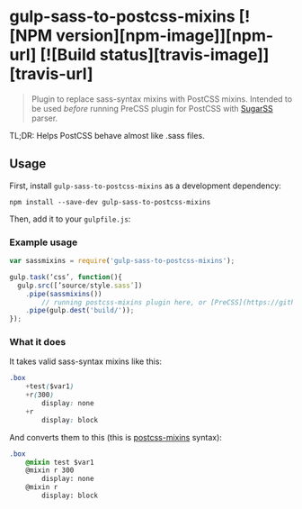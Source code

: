 # gulp-sass-to-postcss-mixins [![NPM version][npm-image]][npm-url] [![Build status][travis-image]][travis-url]
> Plugin to replace sass-syntax mixins with PostCSS mixins. Intended to be used *before* running PreCSS plugin for PostCSS with [SugarSS](https://github.com/postcss/sugarss) parser. 

TL;DR: Helps PostCSS behave almost like .sass files.

## Usage

First, install `gulp-sass-to-postcss-mixins` as a development dependency:

```shell
npm install --save-dev gulp-sass-to-postcss-mixins
```

Then, add it to your `gulpfile.js`:

### Example usage
```javascript
var sassmixins = require('gulp-sass-to-postcss-mixins');

gulp.task(‘css’, function(){
  gulp.src([’source/style.sass’])
    .pipe(sassmixins())
		// running postcss-mixins plugin here, or [PreCSS](https://github.com/jonathantneal/precss)
    .pipe(gulp.dest('build/'));
});
```


### What it does
It takes valid sass-syntax mixins like this:
```css
.box
	+test($var1)
	+r(300)
		display: none
	+r
		display: block
```
And converts them to this (this is [postcss-mixins](https://github.com/postcss/postcss-mixins) syntax):
```css
.box
	@mixin test $var1 
	@mixin r 300 
		display: none
	@mixin r
		display: block
```
